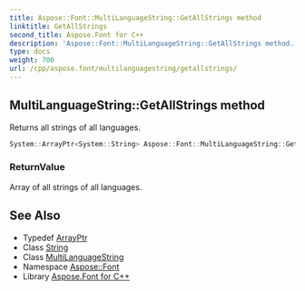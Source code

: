 ```yaml
---
title: Aspose::Font::MultiLanguageString::GetAllStrings method
linktitle: GetAllStrings
second_title: Aspose.Font for C++
description: 'Aspose::Font::MultiLanguageString::GetAllStrings method. Returns all strings of all languages in C++.'
type: docs
weight: 700
url: /cpp/aspose.font/multilanguagestring/getallstrings/
---
```

## MultiLanguageString::GetAllStrings method


Returns all strings of all languages.

```cpp
System::ArrayPtr<System::String> Aspose::Font::MultiLanguageString::GetAllStrings()
```


### ReturnValue

Array of all strings of all languages.

## See Also

* Typedef [ArrayPtr](../../../system/arrayptr/)
* Class [String](../../../system/string/)
* Class [MultiLanguageString](../)
* Namespace [Aspose::Font](../../)
* Library [Aspose.Font for C++](../../../)
